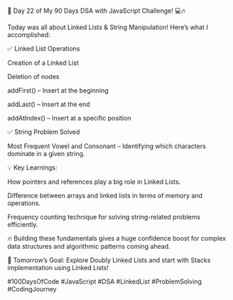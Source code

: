 🚀 Day 22 of My 90 Days DSA with JavaScript Challenge! 💻🔥

Today was all about Linked Lists & String Manipulation! Here’s what I accomplished:

✅ Linked List Operations

Creation of a Linked List

Deletion of nodes

addFirst() – Insert at the beginning

addLast() – Insert at the end

addAtIndex() – Insert at a specific position

✅ String Problem Solved

Most Frequent Vowel and Consonant – Identifying which characters dominate in a given string.

💡 Key Learnings:

How pointers and references play a big role in Linked Lists.

Difference between arrays and linked lists in terms of memory and operations.

Frequency counting technique for solving string-related problems efficiently.

🔥 Building these fundamentals gives a huge confidence boost for complex data structures and algorithmic patterns coming ahead.

📅 Tomorrow’s Goal: Explore Doubly Linked Lists and start with Stacks implementation using Linked Lists!

#100DaysOfCode #JavaScript #DSA #LinkedList #ProblemSolving #CodingJourney
